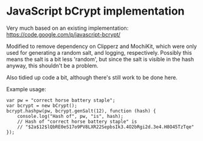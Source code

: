 # JavaScript bCrypt implementation

Very much based on an existing implementation:
<https://code.google.com/p/javascript-bcrypt/>

Modified to remove dependency on Clipperz and MochiKit, which were only used for
generating a random salt, and logging, respectively.  Possibly this means the
salt is a bit less 'random', but since the salt is visible in the hash anyway,
this shouldn't be a problem.

Also tidied up code a bit, although there's still work to be done here.

Example usage:

    var pw = "correct horse battery staple";
    var bcrypt = new bCrypt();
    bcrypt.hashpw(pw, bcrypt.genSalt(12), function (hash) {
        console.log("Hash of", pw, "is", hash);
        // Hash of "correct horse battery staple" is
        // "$2a$12$lQbRE0eS17o9PV8LXR22SepbsIk3.4O2bRgi2d.3e4.H8O45TzTqe"
    });
